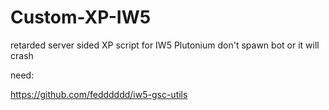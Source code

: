 # Custom-XP-IW5
retarded server sided XP script for IW5 Plutonium
don't spawn bot or it will crash

need:

https://github.com/fedddddd/iw5-gsc-utils
